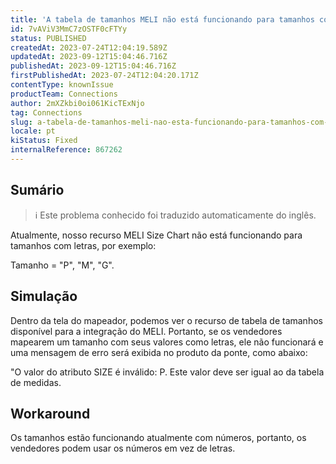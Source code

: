 ```yaml
---
title: 'A tabela de tamanhos MELI não está funcionando para tamanhos com letras'
id: 7vAViV3MmC7zOSTF0cFTYy
status: PUBLISHED
createdAt: 2023-07-24T12:04:19.589Z
updatedAt: 2023-09-12T15:04:46.716Z
publishedAt: 2023-09-12T15:04:46.716Z
firstPublishedAt: 2023-07-24T12:04:20.171Z
contentType: knownIssue
productTeam: Connections
author: 2mXZkbi0oi061KicTExNjo
tag: Connections
slug: a-tabela-de-tamanhos-meli-nao-esta-funcionando-para-tamanhos-com-letras
locale: pt
kiStatus: Fixed
internalReference: 867262
---
```


## Sumário

>ℹ️ Este problema conhecido foi traduzido automaticamente do inglês.



Atualmente, nosso recurso MELI Size Chart não está funcionando para tamanhos com letras, por exemplo:

Tamanho = "P", "M", "G".

## Simulação



Dentro da tela do mapeador, podemos ver o recurso de tabela de tamanhos disponível para a integração do MELI. Portanto, se os vendedores mapearem um tamanho com seus valores como letras, ele não funcionará e uma mensagem de erro será exibida no produto da ponte, como abaixo:

"O valor do atributo SIZE é inválido: P. Este valor deve ser igual ao da tabela de medidas.

## Workaround



Os tamanhos estão funcionando atualmente com números, portanto, os vendedores podem usar os números em vez de letras.





